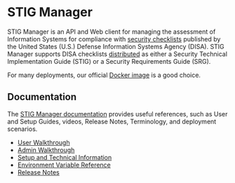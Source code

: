 # STIG Manager

STIG Manager is an API and Web client for managing the assessment of Information Systems for compliance with [security checklists](https://public.cyber.mil/stigs/) published by the United States (U.S.) Defense Information Systems Agency (DISA). STIG Manager supports DISA checklists [distributed](https://public.cyber.mil/stigs/downloads/) as either a Security Technical Implementation Guide (STIG) or a Security Requirements Guide (SRG).

For many deployments, our official [Docker image](https://hub.docker.com/r/nuwcdivnpt/stig-manager) is a good choice.

## Documentation

The [STIG Manager documentation](https://stig-manager.readthedocs.io/en/latest/index.html) provides useful references, such as User and Setup Guides, videos, Release Notes, Terminology,  and deployment scenarios.
* [User Walkthrough](https://stig-manager.readthedocs.io/en/latest/user-guide/user-quickstart.html)
* [Admin Walkthrough](https://stig-manager.readthedocs.io/en/latest/admin-guide/admin-quickstart.html)
* [Setup and Technical Information](https://stig-manager.readthedocs.io/en/latest/installation-and-setup/installation-and-setup.html)
* [Environment Variable Reference](https://stig-manager.readthedocs.io/en/latest/installation-and-setup/environment-variables.html)
* [Release Notes](https://github.com/NUWCDIVNPT/stig-manager/blob/main/release-notes.rst)

